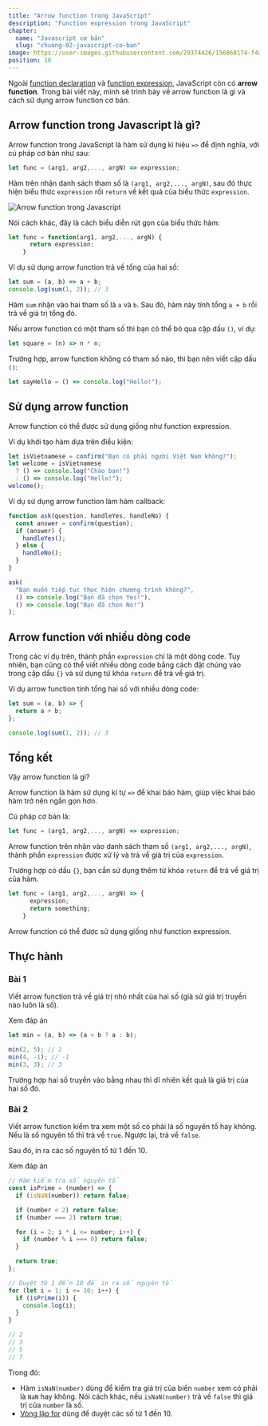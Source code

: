 ```yaml
---
title: "Arrow function trong JavaScript"
description: "Function expression trong JavaScript"
chapter:
  name: "Javascript cơ bản"
  slug: "chuong-02-javascript-co-ban"
image: https://user-images.githubusercontent.com/29374426/156868174-f4ad2395-1e35-4569-b63a-fe93aa30466c.png
position: 18
---
```


Ngoài [function declaration](/bai-viet/javascript/ham-trong-javascript) và [function expression](/bai-viet/javascript/function-expression-trong-javascript/), JavaScript còn có **arrow function**. Trong bài viết này, mình sẽ trình bày về arrow function là gì và cách sử dụng arrow function cơ bản.

## Arrow function trong Javascript là gì?

Arrow function trong JavaScript là hàm sử dụng kí hiệu `=>` để định nghĩa, với cú pháp cơ bản như sau:

```js
let func = (arg1, arg2,..., argN) => expression;
```

Hàm trên nhận danh sách tham số là `(arg1, arg2,..., argN)`, sau đó thực hiện biểu thức `expression` rồi `return` về kết quả của biểu thức `expression`.

![Arrow function trong Javascript](https://user-images.githubusercontent.com/29374426/156868174-f4ad2395-1e35-4569-b63a-fe93aa30466c.png)

Nói cách khác, đây là cách biểu diễn rút gọn của biểu thức hàm:

```js
let func = function(arg1, arg2,..., argN) {
      return expression;
    }
```

Ví dụ sử dụng arrow function trả về tổng của hai số:

```js
let sum = (a, b) => a + b;
console.log(sum(1, 2)); // 3
```

Hàm `sum` nhận vào hai tham số là `a` và `b`. Sau đó, hàm này tính tổng `a + b` rồi trả về giá trị tổng đó.

Nếu arrow function có một tham số thì bạn có thể bỏ qua cặp dấu `()`, ví dụ:

```js
let square = (n) => n * n;
```

Trường hợp, arrow function không có tham số nào, thì bạn nên viết cặp dấu `()`:

```js
let sayHello = () => console.log("Hello!");
```

## Sử dụng arrow function

Arrow function có thể được sử dụng giống như function expression.

Ví dụ khởi tạo hàm dựa trên điều kiện:

```js
let isVietnamese = confirm("Bạn có phải người Việt Nam không?");
let welcome = isVietnamese
  ? () => console.log("Chào bạn!")
  : () => console.log("Hello!");
welcome();
```

Ví dụ sử dụng arrow function làm hàm callback:

```js
function ask(question, handleYes, handleNo) {
  const answer = confirm(question);
  if (answer) {
    handleYes();
  } else {
    handleNo();
  }
}

ask(
  "Bạn muốn tiếp tục thực hiện chương trình không?",
  () => console.log("Bạn đã chọn Yes!"),
  () => console.log("Bạn đã chọn No!")
);
```

## Arrow function với nhiều dòng code

Trong các ví dụ trên, thành phần `expression` chỉ là một dòng code. Tuy nhiên, bạn cũng có thể viết nhiều dòng code bằng cách đặt chúng vào trong cặp dấu `{}` và sử dụng từ khóa `return` để trả về giá trị.

Ví dụ arrow function tính tổng hai số với nhiều dòng code:

```js
let sum = (a, b) => {
  return a + b;
};

console.log(sum(1, 2)); // 3
```

## Tổng kết

Vậy arrow function là gì?

Arrow function là hàm sử dụng kí tự `=>` để khai báo hàm, giúp việc khai báo hàm trở nên ngắn gọn hơn.

Cú pháp cơ bản là:

```js
let func = (arg1, arg2,..., argN) => expression;
```

Arrow function trên nhận vào danh sách tham số `(arg1, arg2,..., argN)`, thành phần `expression` được xử lý và trả về giá trị của `expression`.

Trường hợp có dấu `{}`, bạn cần sử dụng thêm từ khóa `return` để trả về giá trị của hàm.

```js
let func = (arg1, arg2,..., argN) => {
      expression;
      return something;
    }
```

Arrow function có thể được sử dụng giống như function expression.

## Thực hành

### Bài 1

Viết arrow function trả về giá trị nhỏ nhất của hai số (giả sử giá trị truyền nào luôn là số).

Xem đáp án

```js
let min = (a, b) => (a < b ? a : b);

min(2, 5); // 2
min(4, -1); // -1
min(3, 3); // 3
```

Trường hợp hai số truyền vào bằng nhau thì dĩ nhiên kết quả là giá trị của hai số đó.

### Bài 2

Viết arrow function kiểm tra xem một số có phải là số nguyên tố hay không. Nếu là số nguyên tố thì trả về `true`. Ngược lại, trả về `false`.

Sau đó, in ra các số nguyên tố từ 1 đến 10.

Xem đáp án

```js
// Hàm kiểm tra số nguyên tố
const isPrime = (number) => {
  if (isNaN(number)) return false;

  if (number < 2) return false;
  if (number === 2) return true;

  for (i = 2; i * i <= number; i++) {
    if (number % i === 0) return false;
  }

  return true;
};

// Duyệt từ 1 đến 10 để in ra số nguyên tố
for (let i = 1; i <= 10; i++) {
  if (isPrime(i)) {
    console.log(i);
  }
}

// 2
// 3
// 5
// 7
```

Trong đó:

- Hàm `isNaN(number)` dùng để kiểm tra giá trị của biến `number` xem có phải là `NaN` hay không. Nói cách khác, nếu `isNaN(number)` trả về `false` thì giá trị của `number` là số.
- [Vòng lặp for](/bai-viet/javascript/cau-truc-lap-trong-javascript/) dùng để duyệt các số từ 1 đến 10.

